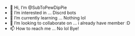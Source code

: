 - 👋 Hi, I’m @SubToPewDipPie
- 👀 I’m interested in ... Discrd bots
- 🌱 I’m currently learning ... Nothing lol
- 💞️ I’m looking to collaborate on ... i already have member :D
- 📫 How to reach me ... No lol 
Bye!

